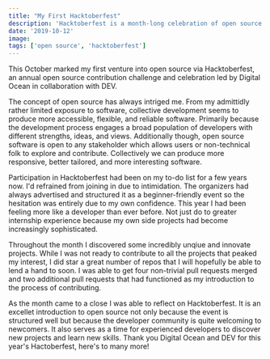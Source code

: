 ```yaml
---
title: "My First Hacktoberfest"
description: 'Hacktoberfest is a month-long celebration of open source software run by DigitalOcean and DEV.'
date: '2019-10-12'
image:
tags: ['open source', 'hacktoberfest']
---
```


This October marked my first venture into open source via Hacktoberfest, an annual open source contribution challenge and celebration led by Digital Ocean in collaboration with DEV.

The concept of open source has always intriged me. From my admittidly rather limited exposure to software, collective development seems to produce more accessible, flexible, and reliable software. Primarily because the development process engages a broad population of developers with different strengths, ideas, and views. Additionally though, open source software is open to any stakeholder which allows users or non-technical folk to explore and contribute. Collectively we can produce more responsive, better tailored, and more interesting software.

Participation in Hacktoberfest had been on my to-do list for a few years now. I'd refrained from joining in due to intimidation. The organizers had always advertised and structured it as a beginner-friendly event so the hesitation was entirely due to my own confidence. This year I had been feeling more like a developer than ever before. Not just do to greater internship experience because my own side projects had become increasingly sophisticated.

Throughout the month I discovered some incredibly unqiue and innovate projects. While I was not ready to contribute to all the projects that peaked my interest, I did star a great number of repos that I will hopefully be able to lend a hand to soon. I was able to get four non-trivial pull requests merged and two additional pull requests that had functioned as my introduction to the process of contributing.

As the month came to a close I was able to reflect on Hacktoberfest. It is an excellet introduction to open source not only because the event is structured well but because the developer community is quite welcoming to newcomers. It also serves as a time for experienced developers to discover new projects and learn new skills. Thank you Digital Ocean and DEV for this year's Hactoberfest, here's to many more!
